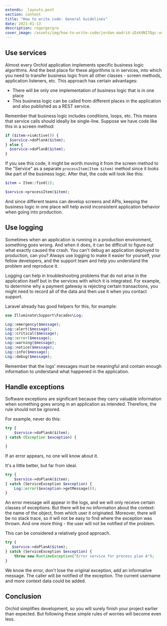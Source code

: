 ```yaml
---
extends: _layouts.post
section: content
title: "How to write code: General Guidelines"
date: 2021-01-13
description: regergergre
cover_image: /assets/img/how-to-write-code/jordan-madrid-iDzKdNI7Qgc-unsplash.jpg
---
```



## Use services

Almost every Orchid application implements specific business logic algorithms. And the best place for these algorithms is in services, into which you need to transfer business logic from all other classes - screen methods, application listeners, etc. This approach has certain advantages:

- There will be only one implementation of business logic that is in one place
- This business logic can be called from different places in the application and also published as a REST service.

Remember that business logic includes conditions, loops, etc. This means that service calls should ideally be single-line. Suppose we have code like this in a screen method:

```php
if ($item->isActive()) {
  $service->doPlanA($item);
} else {
  $service->doPlanB($item);
}
```

If you see this code, it might be worth moving it from the screen method to the "Service" as a separate `processItem(Item $item)` method since it looks like part of the business logic. After that, the code will look like this:

```php
$item = Item::find(1);

$service->processItem($item);
```

And since different teams can develop screens and APIs, keeping the business logic in one place will help avoid inconsistent application behavior when going into production.


## Use logging

Sometimes when an application is running in a production environment, something goes wrong. And when it does, it can be difficult to figure out what exactly caused the crash. You can't debug an application deployed to production, can you? Always use logging to make it easier for yourself, your fellow developers, and the support team and help you understand the problem and reproduce it.

Logging can help in troubleshooting problems that do not arise in the application itself but in the services with which it is integrated. For example, to determine why a payment gateway is rejecting certain transactions, you might need to record all of the data and then use it when you contact support.

Laravel already has good helpers for this, for example:

```php
use Illuminate\Support\Facades\Log;

Log::emergency($message);
Log::alert($message);
Log::critical($message);
Log::error($message);
Log::warning($message);
Log::notice($message);
Log::info($message);
Log::debug($message);
```

Remember that the logs' messages must be meaningful and contain enough information to understand what happened in the application.


## Handle exceptions

Software exceptions are significant because they carry valuable information when something goes wrong in an application as intended. Therefore, the rule should not be ignored.

For example, never do this:

```php
try {
    $service->doPlanA($item); 
} catch (Exception $exception) {

}
```

If an error appears, no one will know about it.

It's a little better, but far from ideal.

```php
try {
    $service->doPlanA($item);  
} catch (ServiceException $exception) {
    Log::error($exception->getMessage());
}
```

An error message will appear in the logs, and we will only receive certain classes of exceptions. But there will be no information about the context: the name of the object, from which user it originated. Moreover, there will be no stack trace, so it will not be easy to find where the exception was thrown. And one more thing - the user will not be notified of the problem.

This can be considered a relatively good approach.

```php
try {
   $service->doPlanA($item);  
} catch (ServiceException $exception) {
    throw new RuntimeException("Error service for process plan A");
}
```

We know the error, don't lose the original exception, add an informative message. The caller will be notified of the exception. The current username and more context data could be added.

## Conclusion

Orchid simplifies development, so you will surely finish your project earlier than expected. But following these simple rules of worries will become even less.


